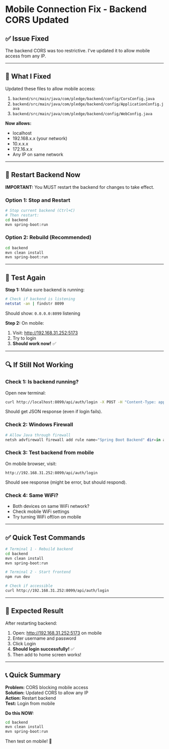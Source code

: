 # Mobile Connection Fix - Backend CORS Updated

## ✅ Issue Fixed

The backend CORS was too restrictive. I've updated it to allow mobile access from any IP.

---

## 🔧 What I Fixed

Updated these files to allow mobile access:
1. `backend/src/main/java/com/pledge/backend/config/CorsConfig.java`
2. `backend/src/main/java/com/pledge/backend/config/ApplicationConfig.java`
3. `backend/src/main/java/com/pledge/backend/config/WebConfig.java`

**Now allows:**
- localhost
- 192.168.x.x (your network)
- 10.x.x.x
- 172.16.x.x
- Any IP on same network

---

## 🚀 Restart Backend Now

**IMPORTANT:** You MUST restart the backend for changes to take effect.

### Option 1: Stop and Restart
```bash
# Stop current backend (Ctrl+C)
# Then restart:
cd backend
mvn spring-boot:run
```

### Option 2: Rebuild (Recommended)
```bash
cd backend
mvn clean install
mvn spring-boot:run
```

---

## 🧪 Test Again

**Step 1:** Make sure backend is running:
```bash
# Check if backend is listening
netstat -an | findstr 8099
```

Should show: `0.0.0.0:8099` listening

**Step 2:** On mobile:
1. Visit: http://192.168.31.252:5173
2. Try to login
3. **Should work now!** ✅

---

## 🔍 If Still Not Working

### Check 1: Is backend running?
Open new terminal:
```bash
curl http://localhost:8099/api/auth/login -X POST -H "Content-Type: application/json" -d "{\"username\":\"test\",\"password\":\"test\"}"
```

Should get JSON response (even if login fails).

### Check 2: Windows Firewall
```powershell
# Allow Java through firewall
netsh advfirewall firewall add rule name="Spring Boot Backend" dir=in action=allow protocol=TCP localport=8099
```

### Check 3: Test backend from mobile
On mobile browser, visit:
```
http://192.168.31.252:8099/api/auth/login
```

Should see response (might be error, but should respond).

### Check 4: Same WiFi?
- Both devices on same WiFi network?
- Check mobile WiFi settings
- Try turning WiFi off/on on mobile

---

## ✅ Quick Test Commands

```bash
# Terminal 1 - Rebuild backend
cd backend
mvn clean install
mvn spring-boot:run

# Terminal 2 - Start frontend
npm run dev

# Check if accessible
curl http://192.168.31.252:8099/api/auth/login
```

---

## 🎯 Expected Result

After restarting backend:
1. Open: http://192.168.31.252:5173 on mobile
2. Enter username and password
3. Click Login
4. **Should login successfully!** ✅
5. Then add to home screen works!

---

## 📞 Quick Summary

**Problem:** CORS blocking mobile access  
**Solution:** Updated CORS to allow any IP  
**Action:** Restart backend  
**Test:** Login from mobile  

**Do this NOW:**
```bash
cd backend
mvn clean install
mvn spring-boot:run
```

Then test on mobile! 🎉

